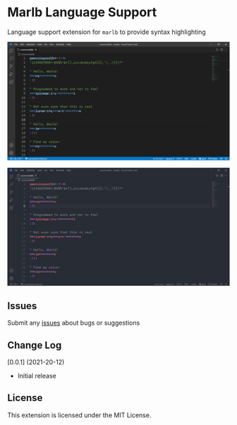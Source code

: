 # Marlb Language Support

Language support extension for `marlb` to provide syntax highlighting

![image](https://raw.githubusercontent.com/bennett-nguyen/marlb-syntax/master/images/default.png)
<br>
    
![image](https://raw.githubusercontent.com/bennett-nguyen/marlb-syntax/master/images/one_dark_pro.png)

## Issues
Submit any [issues](https://github.com/bennett-nguyen/marlb-syntax/issues) about bugs or suggestions

## Change Log

[0.0.1] (2021-20-12)
- Initial release

## License

This extension is licensed under the MIT License.
